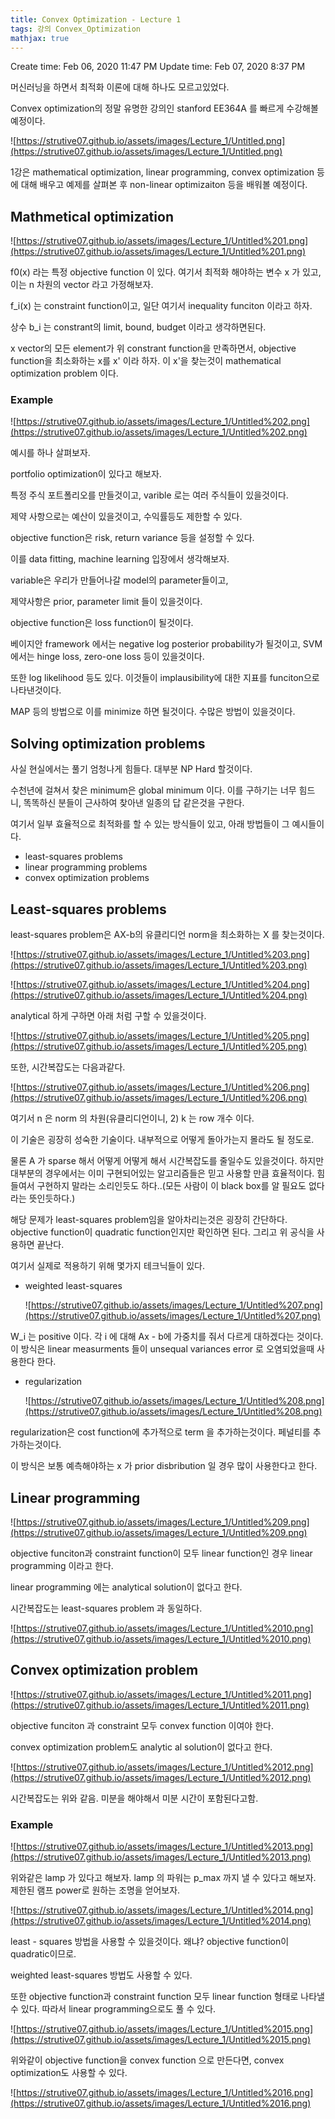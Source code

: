 ```yaml
---
title: Convex Optimization - Lecture 1
tags: 강의 Convex_Optimization
mathjax: true
---
```



Create time: Feb 06, 2020 11:47 PM
Update time: Feb 07, 2020 8:37 PM

머신러닝을 하면서 최적화 이론에 대해 하나도 모르고있었다.

Convex optimization의 정말 유명한 강의인 stanford EE364A 를 빠르게 수강해볼 예정이다.

![https://strutive07.github.io/assets/images/Lecture_1/Untitled.png](https://strutive07.github.io/assets/images/Lecture_1/Untitled.png)

1강은 mathematical optimization, linear programming, convex optimization 등에 대해 배우고 예제를 살펴본 후 non-linear optimizaiton 등을 배워볼 예정이다.

## Mathmetical optimization

![https://strutive07.github.io/assets/images/Lecture_1/Untitled%201.png](https://strutive07.github.io/assets/images/Lecture_1/Untitled%201.png)

f0(x) 라는 특정 objective function 이 있다. 여기서 최적화 해야하는 변수 x 가 있고, 이는 n 차원의 vector 라고 가정해보자.

f_i(x) 는 constraint function이고, 일단 여기서 inequality funciton 이라고 하자.

상수 b_i 는 constrant의 limit, bound, budget 이라고 생각하면된다. 

x vector의 모든 element가 위 constrant function을 만족하면서, objective function을 최소화하는 x를 x' 이라 하자. 이 x'을 찾는것이 mathematical optimization problem 이다.

### Example

![https://strutive07.github.io/assets/images/Lecture_1/Untitled%202.png](https://strutive07.github.io/assets/images/Lecture_1/Untitled%202.png)

예시를 하나 살펴보자.

portfolio optimization이 있다고 해보자.

특정 주식 포트폴리오를 만들것이고, varible 로는 여러 주식들이 있을것이다.

제약 사항으로는 예산이 있을것이고, 수익률등도 제한할 수 있다.

objective function은 risk, return variance 등을 설정할 수 있다.

이를 data fitting, machine learning 입장에서 생각해보자.

variable은 우리가 만들어나갈 model의 parameter들이고,

제약사항은 prior, parameter limit 들이 있을것이다. 

objective function은 loss function이 될것이다.

베이지안 framework 에서는 negative log posterior probability가 될것이고, SVM 에서는 hinge loss, zero-one loss 등이 있을것이다. 

또한 log likelihood 등도 있다. 이것들이 implausibility에 대한 지표를 funciton으로 나타낸것이다.

MAP 등의 방법으로 이를 minimize 하면 될것이다. 수많은 방법이 있을것이다.

## Solving optimization problems

사실 현실에서는 풀기 엄청나게 힘들다. 대부분 NP Hard 할것이다.

수천년에 걸쳐서 찾은 minimum은 global minimum 이다. 이를 구하기는 너무 힘드니, 똑똑하신 분들이 근사하여 찾아낸 일종의 답 같은것을 구한다.

여기서 일부 효율적으로 최적화를 할 수 있는 방식들이 있고, 아래 방법들이 그 예시들이다.

- least-squares problems
- linear programming problems
- convex optimization problems

## Least-squares problems

least-squares problem은 AX-b의 유클리디언 norm을 최소화하는 X 를 찾는것이다.

![https://strutive07.github.io/assets/images/Lecture_1/Untitled%203.png](https://strutive07.github.io/assets/images/Lecture_1/Untitled%203.png)

![https://strutive07.github.io/assets/images/Lecture_1/Untitled%204.png](https://strutive07.github.io/assets/images/Lecture_1/Untitled%204.png)

analytical 하게 구하면 아래 처럼 구할 수 있을것이다.

![https://strutive07.github.io/assets/images/Lecture_1/Untitled%205.png](https://strutive07.github.io/assets/images/Lecture_1/Untitled%205.png)

또한, 시간복잡도는 다음과같다.

![https://strutive07.github.io/assets/images/Lecture_1/Untitled%206.png](https://strutive07.github.io/assets/images/Lecture_1/Untitled%206.png)

여기서 n 은 norm 의 차원(유클리디언이니, 2) k 는 row 개수 이다.

이 기술은 굉장히 성숙한 기술이다. 내부적으로 어떻게 돌아가는지 몰라도 될 정도로.

물론 A 가 sparse 해서 어떻게 어떻게 해서 시간복잡도를 줄일수도 있을것이다. 하지만 대부분의 경우에서는 이미 구현되어있는 알고리즘들은 믿고 사용할 만큼 효율적이다. 힘들여서 구현하지 말라는 소리인듯도 하다..(모든 사람이 이 black box를 알 필요도 없다 라는 뜻인듯하다.)

해당 문제가 least-squares problem임을 알아차리는것은 굉장히 간단하다. objective function이 quadratic function인지만 확인하면 된다. 그리고 위 공식을 사용하면 끝난다.

여기서 실제로 적용하기 위해 몇가지 테크닉들이 있다.

- weighted least-squares

    ![https://strutive07.github.io/assets/images/Lecture_1/Untitled%207.png](https://strutive07.github.io/assets/images/Lecture_1/Untitled%207.png)

W_i 는 positive 이다. 각 i 에 대해 Ax - b에 가중치를 줘서 다르게 대하겠다는 것이다. 이 방식은 linear measurments 들이 unsequal variances error 로 오염되었을때 사용한다 한다.

- regularization

    ![https://strutive07.github.io/assets/images/Lecture_1/Untitled%208.png](https://strutive07.github.io/assets/images/Lecture_1/Untitled%208.png)

regularization은 cost function에 추가적으로 term 을 추가하는것이다. 페널티를 추가하는것이다.

이 방식은 보통 예측해야하는 x 가 prior disbribution 일 경우 많이 사용한다고 한다.

## Linear programming

![https://strutive07.github.io/assets/images/Lecture_1/Untitled%209.png](https://strutive07.github.io/assets/images/Lecture_1/Untitled%209.png)

objective funciton과 constraint function이 모두 linear function인 경우 linear programming 이라고 한다.

linear programming 에는 analytical solution이 없다고 한다.

시간복잡도는 least-squares problem 과 동일하다.

![https://strutive07.github.io/assets/images/Lecture_1/Untitled%2010.png](https://strutive07.github.io/assets/images/Lecture_1/Untitled%2010.png)

## Convex optimization problem

![https://strutive07.github.io/assets/images/Lecture_1/Untitled%2011.png](https://strutive07.github.io/assets/images/Lecture_1/Untitled%2011.png)

objective funciton 과 constraint 모두 convex function 이여야 한다.

convex optimization problem도 analytic al solution이 없다고 한다.

![https://strutive07.github.io/assets/images/Lecture_1/Untitled%2012.png](https://strutive07.github.io/assets/images/Lecture_1/Untitled%2012.png)

시간복잡도는 위와 같음. 미분을 해야해서 미분 시간이 포함된다고함.

### Example

![https://strutive07.github.io/assets/images/Lecture_1/Untitled%2013.png](https://strutive07.github.io/assets/images/Lecture_1/Untitled%2013.png)

위와같은 lamp 가 있다고 해보자. lamp 의 파워는 p_max 까지 낼 수 있다고 해보자. 제한된 램프 power로 원하는 조명을 얻어보자.

![https://strutive07.github.io/assets/images/Lecture_1/Untitled%2014.png](https://strutive07.github.io/assets/images/Lecture_1/Untitled%2014.png)

least - squares 방법을 사용할 수 있을것이다. 왜냐? objective function이 quadratic이므로.

weighted least-squares 방법도 사용할 수 있다. 

또한 objective function과 constraint function 모두 linear function 형태로 나타낼 수 있다. 따라서 linear programming으로도 풀 수 있다.

![https://strutive07.github.io/assets/images/Lecture_1/Untitled%2015.png](https://strutive07.github.io/assets/images/Lecture_1/Untitled%2015.png)

위와같이 objective function을 convex function 으로 만든다면, convex optimization도 사용할 수 있다.

![https://strutive07.github.io/assets/images/Lecture_1/Untitled%2016.png](https://strutive07.github.io/assets/images/Lecture_1/Untitled%2016.png)